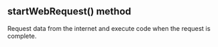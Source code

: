 ## startWebRequest() method

Request data from the internet and execute code when the request is complete.